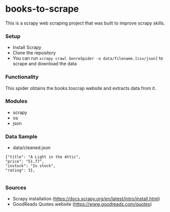 # books-to-scrape
This is a scrapy web scraping project that was built to improve scrapy skills. 

### Setup 
* Install Scrapy
* Clone the repository 
* You can run `scrapy crawl GenreSpider -o data/filename.[csv/json]` to scrape and download the data


### Functionality 
This spider obtains the books.toscrap website and extracts data from it. 

### Modules 
* scrapy 
* os
* json

### Data Sample

* data/cleaned.json
```
{"title": "A Light in the Attic", 
"price": "51.77", 
"instock": "In stock", 
"rating": 3},


```


### Sources
* Scrapy installation (https://docs.scrapy.org/en/latest/intro/install.html)
* GoodReads Quotes website (https://www.goodreads.com/quotes)

